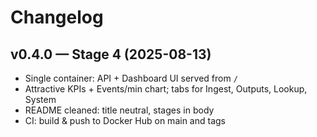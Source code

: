 # Changelog

## v0.4.0 — Stage 4 (2025-08-13)
- Single container: API + Dashboard UI served from `/`
- Attractive KPIs + Events/min chart; tabs for Ingest, Outputs, Lookup, System
- README cleaned: title neutral, stages in body
- CI: build & push to Docker Hub on main and tags
